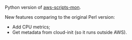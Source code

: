 Python version of [aws-scripts-mon](https://aws.amazon.com/code/amazon-cloudwatch-monitoring-scripts-for-linux/).

New features comparing to the original Perl version:

* Add CPU metrics;
* Get metadata from cloud-init (so it runs outside AWS).

